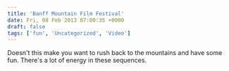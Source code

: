 ```yaml
---
title: 'Banff Mountain Film Festival'
date: Fri, 08 Feb 2013 07:00:35 +0000
draft: false
tags: ['fun', 'Uncategorized', 'Video']
---
```


Doesn't this make you want to rush back to the mountains and have some fun. There's a lot of energy in these sequences.